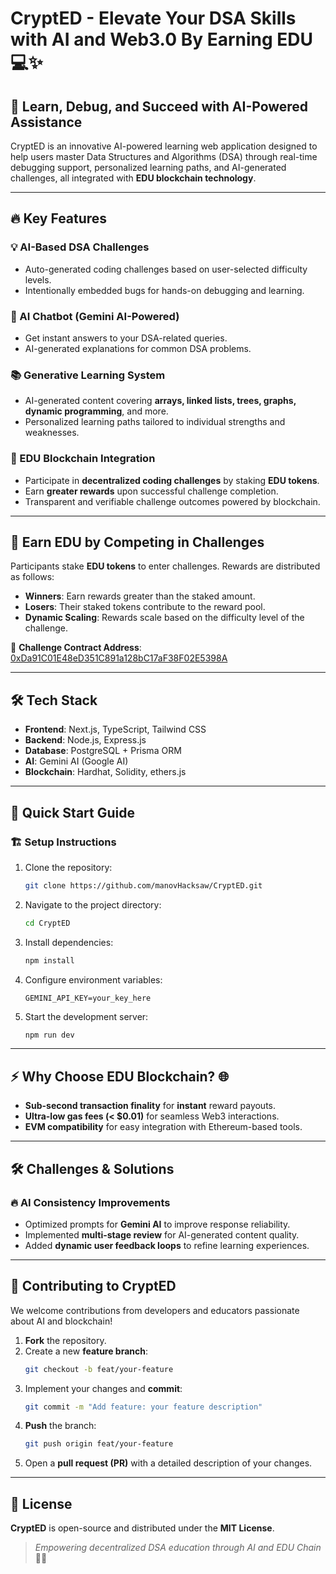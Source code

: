 # CryptED - Elevate Your DSA Skills with AI and Web3.0 By Earning EDU 💻✨

## 🚀 Learn, Debug, and Succeed with AI-Powered Assistance

CryptED is an innovative AI-powered learning web application designed to help users master Data Structures and Algorithms (DSA) through real-time debugging support, personalized learning paths, and AI-generated challenges, all integrated with **EDU blockchain technology**.

---

## 🔥 Key Features

### 💡 AI-Based DSA Challenges
- Auto-generated coding challenges based on user-selected difficulty levels.
- Intentionally embedded bugs for hands-on debugging and learning.

### 🤖 AI Chatbot (Gemini AI-Powered)
- Get instant answers to your DSA-related queries.
- AI-generated explanations for common DSA problems.

### 📚 Generative Learning System
- AI-generated content covering **arrays, linked lists, trees, graphs, dynamic programming**, and more.
- Personalized learning paths tailored to individual strengths and weaknesses.

### 🔗 EDU Blockchain Integration
- Participate in **decentralized coding challenges** by staking **EDU tokens**.
- Earn **greater rewards** upon successful challenge completion.
- Transparent and verifiable challenge outcomes powered by blockchain.

---

## 🎯 Earn EDU by Competing in Challenges

Participants stake **EDU tokens** to enter challenges. Rewards are distributed as follows:

- **Winners**: Earn rewards greater than the staked amount.
- **Losers**: Their staked tokens contribute to the reward pool.
- **Dynamic Scaling**: Rewards scale based on the difficulty level of the challenge.

🔹 **Challenge Contract Address**: [0xDa91C01E48eD351C891a128bC17aF38F02E5398A](https://edu-chain-testnet.blockscout.com/address/0xDa91C01E48eD351C891a128bC17aF38F02E5398A)

---

## 🛠️ Tech Stack

- **Frontend**: Next.js, TypeScript, Tailwind CSS
- **Backend**: Node.js, Express.js
- **Database**: PostgreSQL + Prisma ORM
- **AI**: Gemini AI (Google AI)
- **Blockchain**: Hardhat, Solidity, ethers.js

---

## 🚀 Quick Start Guide

### 🏗️ Setup Instructions

1. Clone the repository:
   ```bash
   git clone https://github.com/manovHacksaw/CryptED.git
   ```
2. Navigate to the project directory:
   ```bash
   cd CryptED
   ```
3. Install dependencies:
   ```bash
   npm install
   ```
4. Configure environment variables:
   ```env
   GEMINI_API_KEY=your_key_here
   ```
5. Start the development server:
   ```bash
   npm run dev
   ```

---

## ⚡ Why Choose EDU Blockchain? 🌐

- **Sub-second transaction finality** for **instant** reward payouts.
- **Ultra-low gas fees (< $0.01)** for seamless Web3 interactions.
- **EVM compatibility** for easy integration with Ethereum-based tools.

---

## 🛠️ Challenges & Solutions

### 🔥 AI Consistency Improvements
- Optimized prompts for **Gemini AI** to improve response reliability.
- Implemented **multi-stage review** for AI-generated content quality.
- Added **dynamic user feedback loops** to refine learning experiences.

---

## 🤝 Contributing to CryptED

We welcome contributions from developers and educators passionate about AI and blockchain!

1. **Fork** the repository.
2. Create a new **feature branch**:
   ```bash
   git checkout -b feat/your-feature
   ```
3. Implement your changes and **commit**:
   ```bash
   git commit -m "Add feature: your feature description"
   ```
4. **Push** the branch:
   ```bash
   git push origin feat/your-feature
   ```
5. Open a **pull request (PR)** with a detailed description of your changes.

---

## 📜 License

**CryptED** is open-source and distributed under the **MIT License**.

> *Empowering decentralized DSA education through AI and EDU Chain* 🚀🔗